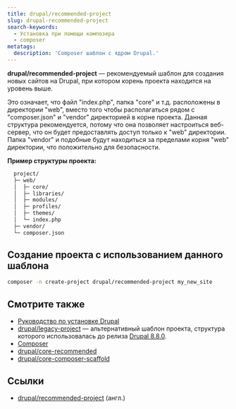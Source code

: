 ```yaml
---
title: drupal/recommended-project
slug: drupal-recommended-project
search-keywords:
  - Установка при помощи композера
  - composer
metatags:
  description: 'Composer шаблон с ядром Drupal.'
---
```


**drupal/recommended-project** — рекомендуемый шаблон для создания новых сайтов на Drupal, при котором корень проекта находится на уровень выше.

Это означает, что файл "index.php", папка "core" и т.д. расположены в директории "web", вместо того чтобы располагаться рядом с "composer.json" и "vendor" директорией в корне проекта. Данная структура рекомендуется, потому что она позволяет настроиться веб-сервер, что он будет предоставлять доступ только к "web" директории. Папка "vendor" и подобные будут находиться за пределами корня "web" директории, что положительно для безопасности.

**Пример структуры проекта:**

```bash
  project/
  ├─ web/
  │  ├─ core/
  │  ├─ libraries/
  │  ├─ modules/
  │  ├─ profiles/
  │  ├─ themes/
  │  └─ index.php
  ├─ vendor/
  └─ composer.json
```

## Создание проекта с использованием данного шаблона

```bash
composer -n create-project drupal/recommended-project my_new_site 
```

## Смотрите также

- [Руководство по установке Drupal](../../../drupal/9/installation/index.md)
- [drupal/legacy-project](../legacy-project/index.md) — альтернативный шаблон проекта, структура которого использовалась до релиза [Drupal 8.8.0](../../../drupal/8/releases/8.8.x/8.8.0/index.md).
- [Composer](../../index.md)
- [drupal/core-recommended](../core-recommended/index.md)
- [drupal/core-composer-scaffold](../core-composer-scaffold/index.md)

## Ссылки

- [drupal/recommended-project](https://github.com/drupal/recommended-project) (англ.)
